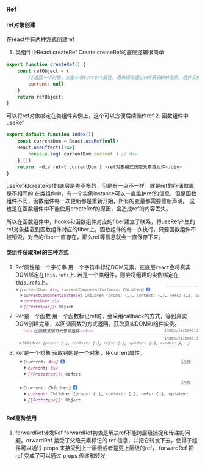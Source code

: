 ### Ref

#### ref对象创建
在react中有两种方式创建ref

1. 类组件中React.createRef
	Create.createRef的底层逻辑很简单
```js
export function createRef() {
	const refObject = {
		//返回一个对象，对象中有current属性，用来保存通过ref获的DOM元素，组件实例等。
		current: null,
	}
	return refObject;
}
```
可以将ref对象绑定在类组件实例上，这个可以方便后续操作ref
2. 函数组件中useRef
```js
export default function Index(){
    const currentDom = React.useRef(null)
    React.useEffect(()=>{
        console.log( currentDom.current ) // div
    },[])
    return  <div ref={ currentDom } >ref对象模式获取元素或组件</div>
}
```
useRef和createRef的底层是差不多的，但是有一点不一样。就是ref的存储位置是不相同的
在类组件中，有一个实例instance可以一直维护ref的信息，但是函数组件不同，函数组件每一次更新都是重新开始，所有的变量都需要重新声明。
这也是在函数组件中不能使用createRef的原因，会造成ref的内容丢失。

所以在函数组件中，hooks和函数组件对应的fiber建立了联系，将useRef产生的ref对象挂载到函数组件对应的fiber上，函数组件的每一次执行，只要函数组件不被销毁，对应的fiber一直存在，那么ref等信息就会一直保存下来。

#### 类组件获取Ref的三种方式
1. Ref属性是一个字符串
用一个字符串标记DOM元素，在底层`react`会将真实DOM绑定在`this.refs`上.
若是一个类组件，则会将组建的实例绑定在`this.refs`上。
![](img/ref_str.png)
2. Ref是一个函数
用一个函数标记ref时，会采用callback的方式，等到真实DOM创建完毕，以回调函数的方式返回。获取真实DOM和组件实例。
![](img/ref_fun.png)
3. Ref是一个对象
获取到的是一个对象，用current属性。
![](img/ref_obj.png)

#### Ref高阶使用
1. forwardRef转发Ref
forwardRef初衷是解决ref不能跨层级捕捉和传递的问题。orwardRef 接受了父级元素标记的 ref 信息，并把它转发下去，使得子组件可以通过 props 来接受到上一层级或者是更上层级的ref，
forwardRef 把 ref 变成了可以通过 props 传递和转发